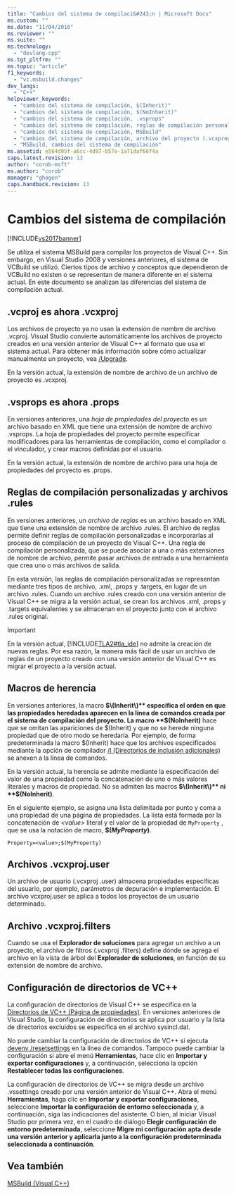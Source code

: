 ```yaml
---
title: "Cambios del sistema de compilaci&#243;n | Microsoft Docs"
ms.custom: ""
ms.date: "11/04/2016"
ms.reviewer: ""
ms.suite: ""
ms.technology: 
  - "devlang-cpp"
ms.tgt_pltfrm: ""
ms.topic: "article"
f1_keywords: 
  - "vc.msbuild.changes"
dev_langs: 
  - "C++"
helpviewer_keywords: 
  - "cambios del sistema de compilación, $(Inherit)"
  - "cambios del sistema de compilación, $(NoInherit)"
  - "cambios del sistema de compilación, .vsprops"
  - "cambios del sistema de compilación, reglas de compilación personalizadas"
  - "cambios del sistema de compilación, MSBuild"
  - "cambios del sistema de compilación, archivo del proyecto (.vcxprog)"
  - "MSBuild, cambios del sistema de compilación"
ms.assetid: e564d95f-a6cc-4d97-b57e-1a71daf66f4a
caps.latest.revision: 13
author: "corob-msft"
ms.author: "corob"
manager: "ghogen"
caps.handback.revision: 13
---
```

# Cambios del sistema de compilaci&#243;n
[!INCLUDE[vs2017banner](../assembler/inline/includes/vs2017banner.md)]

Se utiliza el sistema MSBuild para compilar los proyectos de Visual C\+\+.  Sin embargo, en Visual Studio 2008 y versiones anteriores, el sistema de VCBuild se utilizó.  Ciertos tipos de archivo y conceptos que dependieron de VCBuild no existen o se representan de manera diferente en el sistema actual.  En este documento se analizan las diferencias del sistema de compilación actual.  
  
## .vcproj es ahora .vcxproj  
 Los archivos de proyecto ya no usan la extensión de nombre de archivo .vcproj.  Visual Studio convierte automáticamente los archivos de proyecto creados en una versión anterior de Visual C\+\+ al formato que usa el sistema actual.  Para obtener más información sobre cómo actualizar manualmente un proyecto, vea [\/Upgrade](../Topic/-Upgrade%20\(devenv.exe\).md).  
  
 En la versión actual, la extensión de nombre de archivo de un archivo de proyecto es .vcxproj.  
  
## .vsprops es ahora .props  
 En versiones anteriores, una *hoja de propiedades del proyecto* es un archivo basado en XML que tiene una extensión de nombre de archivo .vsprops.  La hoja de propiedades del proyecto permite especificar modificadores para las herramientas de compilación, como el compilador o el vinculador, y crear macros definidas por el usuario.  
  
 En la versión actual, la extensión de nombre de archivo para una hoja de propiedades del proyecto es .props.  
  
## Reglas de compilación personalizadas y archivos .rules  
 En versiones anteriores, un *archivo de reglas* es un archivo basado en XML que tiene una extensión de nombre de archivo .rules.  El archivo de reglas permite definir reglas de compilación personalizadas e incorporarlas al proceso de compilación de un proyecto de Visual C\+\+.  Una regla de compilación personalizada, que se puede asociar a una o más extensiones de nombre de archivo, permite pasar archivos de entrada a una herramienta que crea uno o más archivos de salida.  
  
 En esta versión, las reglas de compilación personalizadas se representan mediante tres tipos de archivo, .xml, .props y .targets, en lugar de un archivo .rules.  Cuando un archivo .rules creado con una versión anterior de Visual C\+\+ se migra a la versión actual, se crean los archivos .xml, .props y .targets equivalentes y se almacenan en el proyecto junto con el archivo .rules original.  
  
> [!IMPORTANT]
>  En la versión actual, [!INCLUDE[TLA2#tla_ide](../build/includes/tla2sharptla_ide_md.md)] no admite la creación de nuevas reglas.  Por esa razón, la manera más fácil de usar un archivo de reglas de un proyecto creado con una versión anterior de Visual C\+\+ es migrar el proyecto a la versión actual.  
  
## Macros de herencia  
 En versiones anteriores, la macro **$\(Inherit\)** especifica el orden en que las propiedades heredadas aparecen en la línea de comandos creada por el sistema de compilación del proyecto.  La macro **$\(NoInherit\)** hace que se omitan las apariciones de $\(Inherit\) y que no se herede ninguna propiedad que de otro modo se heredaría.  Por ejemplo, de forma predeterminada la macro $\(Inherit\) hace que los archivos especificados mediante la opción de compilador [\/I \(Directorios de inclusión adicionales\)](../build/reference/i-additional-include-directories.md) se anexen a la línea de comandos.  
  
 En la versión actual, la herencia se admite mediante la especificación del valor de una propiedad como la concatenación de uno o más valores literales y macros de propiedad.  No se admiten las macros **$\(Inherit\)** ni **$\(NoInherit\)**.  
  
 En el siguiente ejemplo, se asigna una lista delimitada por punto y coma a una propiedad de una página de propiedades.  La lista está formada por la concatenación de *\<value\>* literal y el valor de la propiedad de `MyProperty` , que se usa la notación de macro, **$\(***MyProperty***\)**.  
  
```  
Property=<value>;$(MyProperty)  
```  
  
## Archivos .vcxproj.user  
 Un archivo de usuario \(.vcxproj .user\) almacena propiedades específicas del usuario, por ejemplo, parámetros de depuración e implementación.  El archivo vcxproj.user se aplica a todos los proyectos de un usuario determinado.  
  
## Archivo .vcxproj.filters  
 Cuando se usa el **Explorador de soluciones** para agregar un archivo a un proyecto, el archivo de filtros \(.vcxproj .filters\) define dónde se agrega el archivo en la vista de árbol del **Explorador de soluciones**, en función de su extensión de nombre de archivo.  
  
## Configuración de directorios de VC\+\+  
 La configuración de directorios de Visual C\+\+ se especifica en la [Directorios de VC\+\+ \(Página de propiedades\)](../ide/vcpp-directories-property-page.md).  En versiones anteriores de Visual Studio, la configuración de directorios se aplica por usuario y la lista de directorios excluidos se especifica en el archivo sysincl.dat.  
  
 No puede cambiar la configuración de directorios de VC\+\+ si ejecuta [devenv \/resetsettings](../Topic/-ResetSettings%20\(devenv.exe\).md) en la línea de comandos.  Tampoco puede cambiar la configuración si abre el menú **Herramientas**, hace clic en **Importar y exportar configuraciones** y, a continuación, selecciona la opción **Restablecer todas las configuraciones**.  
  
 La configuración de directorios de VC\+\+ se migra desde un archivo .vssettings creado por una versión anterior de Visual C\+\+.  Abra el menú **Herramientas**, haga clic en **Importar y exportar configuraciones**, seleccione **Importar la configuración de entorno seleccionada** y, a continuación, siga las indicaciones del asistente.  O bien, al iniciar Visual Studio por primera vez, en el cuadro de diálogo **Elegir configuración de entorno predeterminada**, seleccione **Migre mi configuración apta desde una versión anterior y aplicarla junto a la configuración predeterminada seleccionada a continuación**.  
  
## Vea también  
 [MSBuild \(Visual C\+\+\)](../build/msbuild-visual-cpp.md)